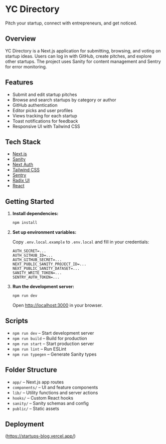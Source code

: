 # YC Directory

Pitch your startup, connect with entrepreneurs, and get noticed.

## Overview

YC Directory is a Next.js application for submitting, browsing, and voting on startup ideas. Users can log in with GitHub, create pitches, and explore other startups. The project uses Sanity for content management and Sentry for error monitoring.

## Features

- Submit and edit startup pitches
- Browse and search startups by category or author
- GitHub authentication
- Editor picks and user profiles
- Views tracking for each startup
- Toast notifications for feedback
- Responsive UI with Tailwind CSS

## Tech Stack

- [Next.js](https://nextjs.org/)
- [Sanity](https://www.sanity.io/)
- [Next Auth](https://authjs.dev/)
- [Tailwind CSS](https://tailwindcss.com/)
- [Sentry](https://sentry.io/)
- [Radix UI](https://www.radix-ui.com/)
- [React](https://react.dev/)

## Getting Started

1. **Install dependencies:**

   ```sh
   npm install
   ```

2. **Set up environment variables:**

   Copy `.env.local.example` to `.env.local` and fill in your credentials:

   ```
   AUTH_SECRET=...
   AUTH_GITHUB_ID=...
   AUTH_GITHUB_SECRET=...
   NEXT_PUBLIC_SANITY_PROJECT_ID=...
   NEXT_PUBLIC_SANITY_DATASET=...
   SANITY_WRITE_TOKEN=...
   SENTRY_AUTH_TOKEN=...
   ```

3. **Run the development server:**

   ```sh
   npm run dev
   ```

   Open [http://localhost:3000](http://localhost:3000) in your browser.

## Scripts

- `npm run dev` – Start development server
- `npm run build` – Build for production
- `npm run start` – Start production server
- `npm run lint` – Run ESLint
- `npm run typegen` – Generate Sanity types

## Folder Structure

- `app/` – Next.js app routes
- `components/` – UI and feature components
- `lib/` – Utility functions and server actions
- `hooks/` – Custom React hooks
- `sanity/` – Sanity schemas and config
- `public/` – Static assets

## Deployment

(https://startups-blog.vercel.app/)
